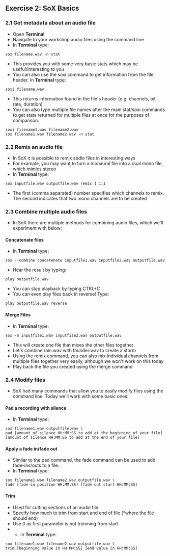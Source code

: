 ## Exercise 2: SoX Basics

### 2.1 Get metadata about an audio file
- Open **Terminal**
- Navigate to your workshop audio files using the command line
- In **Terminal** type:
~~~shell
sox filename.wav -n stat
~~~
- This provides you with some very basic stats which may be useful/interesting to you
- You can also use the soxi command to get information from the file header. In **Terminal** type:
~~~shell
soxi filename.wav
~~~
 - This returns information found in the file's header (e.g. channels, bit rate, duration)
 - You can also type multiple file names after the main stat/soxi commands to get stats returned for multiple files at once for the purposes of comparison:
 ~~~shell
 soxi filename1.wav filename2.wav
 sox filename1.wav filename2.wav -n stat
 ~~~
 ### 2.2 Remix an audio file
- In SoX it is possible to remix audio files in interesting ways
- For example, you may want to turn a monaural file into a dual mono file, which mimics stereo
- In **Terminal** type:
~~~shell
sox inputfile.wav outputfile.wav remix 1 1,1
~~~ 
- The first (comma separated) number specifies which channels to remix. The second indicates that two mono channels are to be created
### 2.3 Combine multiple audio files
- In SoX there are multiple methods for combining audio files, which we'll experiment with below:
#### Concatenate files
- In **Terminal** type:
~~~shell
sox --combine concatenate inputfile1.wav inputfile2.wav outputfile.wav
~~~
- Hear the result by typing:
~~~shell
play outputfile.wav
~~~
- You can stop playback by typing CTRL+C
- You can even play files back in reverse! Type:
~~~shell
play outputfile.wav reverse
~~~
#### Merge Files
- In **Terminal** type:
~~~shell
sox -m inputfile1.wav inputfile2.wav outputfile.wav
~~~ 
- This will create one file that mixes the other files together
- Let's combine rain.wav with thunder.wav to create a storm
- Using the remix command, you can also mix individual channels from multiple files together very easily, although we won't work on this today
- Play back the file you created using the merge command
### 2.4 Modify files
- SoX had many commands that allow you to easily modify files using the command line. Today we'll work with some basic ones:
#### Pad a recording with silence
- In **Terminal** type:
~~~shell
sox filename1.wav outputfile.wav \
pad [amount of silence HH:MM:SS to add at the beginning of your file] [amount of silence HH:MM:SS to add at the end of your file]  
~~~ 
#### Apply a fade in/fade out
- Similar to the pad command, the fade command can be used to add fade-ins/outs to a file:
- In **Terminal** type:
~~~shell
sox filename1.wav filename2.wav outputfile.wav \
fade [fade-in position HH:MM:SS] [fade out start HH:MM:SS]
~~~
#### Trim
- Used for cutting sections of an audio file
- Specify how much to trim from start and end of file (*where the file should end)
- Use 0 as first parameter is not trimming from start
- - In **Terminal** type:
~~~shell
sox filename1.wav filename2.wav outputfile.wav \
trim [beginning value in HH:MM:SS] [end value in HH:MM:SS]
~~~ 

